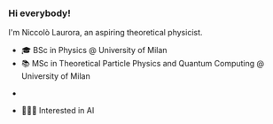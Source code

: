 ### Hi everybody!

I'm Niccolò Laurora, an aspiring theoretical physicist.

- 🎓 BSc in Physics @ University of Milan
- 📚 MSc in Theoretical Particle Physics and Quantum Computing @ University of Milan

*

- 👩🏻‍💻 Interested in AI

